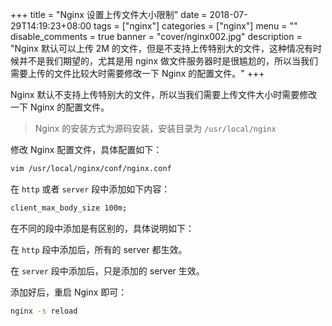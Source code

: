 +++
title = "Nginx 设置上传文件大小限制"
date = 2018-07-29T14:19:23+08:00
tags = ["nginx"]
categories = ["nginx"]
menu = ""
disable_comments = true
banner = "cover/nginx002.jpg"
description = "Nginx 默认可以上传 2M 的文件，但是不支持上传特别大的文件，这种情况有时候并不是我们期望的，尤其是用 nginx 做文件服务器时是很尴尬的，所以当我们需要上传的文件比较大时需要修改一下 Nginx 的配置文件。"
+++

Nginx 默认不支持上传特别大的文件，所以当我们需要上传文件大小时需要修改一下 Nginx 的配置文件。
> Nginx 的安装方式为源码安装，安装目录为 `/usr/local/nginx`

修改 Nginx 配置文件，具体配置如下：

```bash
vim /usr/local/nginx/conf/nginx.conf
```
在 `http` 或者 `server` 段中添加如下内容：

```bash
client_max_body_size 100m;
```
在不同的段中添加是有区别的，具体说明如下：

在 `http` 段中添加后，所有的 server 都生效。

在 `server` 段中添加后，只是添加的 server 生效。

添加好后，重启 Nginx 即可：

```bash
nginx -s reload
```
